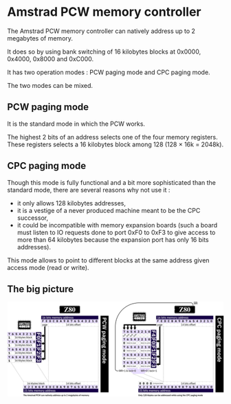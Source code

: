 Amstrad PCW memory controller
=============================

The Amstrad PCW memory controller can natively address up to 2 megabytes of
memory.

It does so by using bank switching of 16 kilobytes blocks at 0x0000, 0x4000,
0x8000 and 0xC000.

It has two operation modes : PCW paging mode and CPC paging mode.

The two modes can be mixed.

PCW paging mode
---------------

It is the standard mode in which the PCW works.

The highest 2 bits of an address selects one of the four memory registers.
These registers selects a 16 kilobytes block among 128 (128 × 16k = 2048k).

CPC paging mode
---------------

Though this mode is fully functional and a bit more sophisticated than the
standard mode, there are several reasons why not use it :

- it only allows 128 kilobytes addresses,
- it is a vestige of a never produced machine meant to be the CPC successor,
- it could be incompatible with memory expansion boards (such a board must
listen to IO requests done to port 0xF0 to 0xF3 to give access to more than 64
kilobytes because the expansion port has only 16 bits addresses).

This mode allows to point to different blocks at the same address given access
mode (read or write).

The big picture
---------------

![PCW memory controller](pcw-memory-controller.png)
